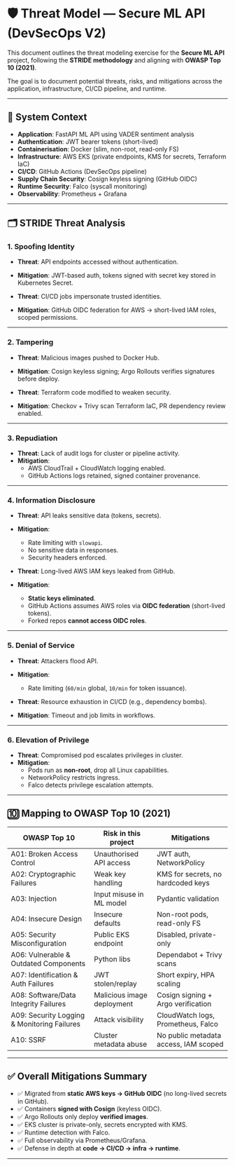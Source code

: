 # 🛡️ Threat Model — Secure ML API (DevSecOps V2)

This document outlines the threat modeling exercise for the **Secure ML API** project, following the **STRIDE methodology** and aligning with **OWASP Top 10 (2021)**.  

The goal is to document potential threats, risks, and mitigations across the application, infrastructure, CI/CD pipeline, and runtime.

---

## 📌 System Context

- **Application**: FastAPI ML API using VADER sentiment analysis  
- **Authentication**: JWT bearer tokens (short-lived)  
- **Containerisation**: Docker (slim, non-root, read-only FS)  
- **Infrastructure**: AWS EKS (private endpoints, KMS for secrets, Terraform IaC)  
- **CI/CD**: GitHub Actions (DevSecOps pipeline)  
- **Supply Chain Security**: Cosign keyless signing (GitHub OIDC)  
- **Runtime Security**: Falco (syscall monitoring)  
- **Observability**: Prometheus + Grafana  

---

## 🗂 STRIDE Threat Analysis

### 1. **Spoofing Identity**
- **Threat**: API endpoints accessed without authentication.  
- **Mitigation**: JWT-based auth, tokens signed with secret key stored in Kubernetes Secret.  

- **Threat**: CI/CD jobs impersonate trusted identities.  
- **Mitigation**: GitHub OIDC federation for AWS → short-lived IAM roles, scoped permissions.

---

### 2. **Tampering**
- **Threat**: Malicious images pushed to Docker Hub.  
- **Mitigation**: Cosign keyless signing; Argo Rollouts verifies signatures before deploy.  

- **Threat**: Terraform code modified to weaken security.  
- **Mitigation**: Checkov + Trivy scan Terraform IaC, PR dependency review enabled.

---

### 3. **Repudiation**
- **Threat**: Lack of audit logs for cluster or pipeline activity.  
- **Mitigation**:  
  - AWS CloudTrail + CloudWatch logging enabled.  
  - GitHub Actions logs retained, signed container provenance.  

---

### 4. **Information Disclosure**
- **Threat**: API leaks sensitive data (tokens, secrets).  
- **Mitigation**:  
  - Rate limiting with `slowapi`.  
  - No sensitive data in responses.  
  - Security headers enforced.

- **Threat**: Long-lived AWS IAM keys leaked from GitHub.  
- **Mitigation**:  
  - **Static keys eliminated**.  
  - GitHub Actions assumes AWS roles via **OIDC federation** (short-lived tokens).  
  - Forked repos **cannot access OIDC roles**.

---

### 5. **Denial of Service**
- **Threat**: Attackers flood API.  
- **Mitigation**:  
  - Rate limiting (`60/min` global, `10/min` for token issuance).  

- **Threat**: Resource exhaustion in CI/CD (e.g., dependency bombs).  
- **Mitigation**: Timeout and job limits in workflows.

---

### 6. **Elevation of Privilege**
- **Threat**: Compromised pod escalates privileges in cluster.  
- **Mitigation**:  
  - Pods run as **non-root**, drop all Linux capabilities.    
  - NetworkPolicy restricts ingress.  
  - Falco detects privilege escalation attempts.

---

## 🔟 Mapping to OWASP Top 10 (2021)

| OWASP Top 10 | Risk in this project | Mitigations |
|--------------|---------------------|-------------|
| A01: Broken Access Control | Unauthorised API access | JWT auth, NetworkPolicy |
| A02: Cryptographic Failures | Weak key handling | KMS for secrets, no hardcoded keys |
| A03: Injection | Input misuse in ML model | Pydantic validation |
| A04: Insecure Design | Insecure defaults | Non-root pods, read-only FS |
| A05: Security Misconfiguration | Public EKS endpoint | Disabled, private-only |
| A06: Vulnerable & Outdated Components | Python libs | Dependabot + Trivy scans |
| A07: Identification & Auth Failures | JWT stolen/replay | Short expiry, HPA scaling |
| A08: Software/Data Integrity Failures | Malicious image deployment | Cosign signing + Argo verification |
| A09: Security Logging & Monitoring Failures | Attack visibility | CloudWatch logs, Prometheus, Falco |
| A10: SSRF | Cluster metadata abuse | No public metadata access, IAM scoped |

---

## ✅ Overall Mitigations Summary

- ✅ Migrated from **static AWS keys → GitHub OIDC** (no long-lived secrets in GitHub).  
- ✅ Containers **signed with Cosign** (keyless OIDC).  
- ✅ Argo Rollouts only deploy **verified images**.  
- ✅ EKS cluster is private-only, secrets encrypted with KMS.  
- ✅ Runtime detection with Falco.  
- ✅ Full observability via Prometheus/Grafana.  
- ✅ Defense in depth at **code → CI/CD → infra → runtime**.

---
